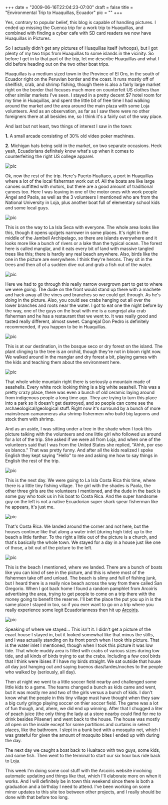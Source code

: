 
+++
date = "2009-06-16T22:04:23-07:00"
draft = false
title = "Environmental Trip to Huaquillas, Ecuador"
pic = ""
+++

<p>
    Yes, contrary to popular belief, this blog is capable of handling pictures.  I ended up missing the Cuenca trip for a work trip
    to Huaquillas, and combined with finding a cyber cafe with SD card readers we now have Huaquillas in Pictures. 
    </p>
    <p>
    So I actually didn't get any pictures of Huaquillas itself (whoops), but I got plenty of my two trips from Huaquillas to
    some islands in the vicinity.  So before I get in to that part of the trip, let me describe Huaquillas and what I did before
    heading out on the two other boat trips.
    </p>    
    <p>
    Huaquillas is a medium sized town in the Province of El Oro, in the south of Ecuador right on the Peruvian border and the coast.
    It runs mostly off of shellfish, crab, and shrimp fishing, though there is also a fairly large market right on the border that
    focuses much more on counterfeit US clothes than other similar markets I've seen.  I stayed in a pretty decent $7 hotel room
    for my time in Huaquillas, and spent the little bit of free time I had walking around the market and the area around the main
    plaza with some Loja volunteers.  And as an observation, as far as I saw there were no other foreigners there at all besides
    me, so I think it's a fairly out of the way place.
    </p>
    <p>
    And last but not least, two things of interest I saw in the town:    
    </p>
    <p>
    <b>1.</b> A small arcade consisting of 30% old video poker machines.    
    </p>
    <p>
    <b>2.</b> Michigan hats being sold in the market, on two separate occasions.  Heck yeah, Ecuadorians definitely know what's up
    when it comes to counterfeiting the right US college apparel.    
    </p>
    <img src = "http://www.justinmccandless.com/uploads/images/CIMG0469.jpg" alt = "pic">
    <p>
    Ok, now the rest of the trip.  Here's Puerto Hualtaco, a port in Huaquillas where a lot of the local fisherman work out of.  
    All the boats are like large canoes outfitted with motors, but there are a good 
    amount of traditional canoes too.  Here I was leaving in one of the motor ones with work people &Aacute;ngel and Paola, as well as the 
    3 volunteers I mentioned who are from the National University in Loja, plus another boat full of elementary school kids and 
    some local guys.
    </p>
    <img src = "http://www.justinmccandless.com/uploads/images/CIMG0490.jpg" alt = "pic">
    <p>
    This is on the way to La Isla Seca with everyone.  The whole area looks like this, though it opens up/gets narrower in some places.  
    It's right in the middle of the Jambel&iacute; Archipelago, so there are islands everywhere and it looks more like a bunch of rivers or 
    a lake than the typical ocean.  The forest here is called manglar, and it eats every bit of land with massive tangled trees like 
    this; there is hardly any real beach anywhere.  Also, birds like the one in the picture are everywhere.  I think they're herons.  
    They sit in the trees and then all of a sudden dive out and grab a fish out of the water.
    </p>
    <img src = "http://www.justinmccandless.com/uploads/images/CIMG0499.jpg" alt = "pic">
    <p>
    Here we had to go through this really narrow overgrown part to get to where we were going.  The dude on the front would stand up 
    there with a machete and hack away all the vines and branches so we could get through.  As he's doing in the picture.  Also, you 
    could see crabs hanging out all over the lower branches and roots near the water.  I got to eat one the night before by the way, 
    one of the guys on the boat with me is a cangrejal aka crab fisherman and he has a restaurant that we went to.  It was 
    really good and tasted really different, almost sweet.  Cangrejal Don Pedro is definitely recommended, if you happen to be in 
    Huaquillas.
    </p>
    <img src = "http://www.justinmccandless.com/uploads/images/CIMG0537.jpg" alt = "pic">
    <p>
    This is at our destination, in the bosque seco or dry forest on the island.  The plant clinging to the tree is an orchid, though 
    they're not in bloom right now.  We walked around in the manglar and dry forest a bit, playing games with the kids and teaching
    them about the environment here.
    </p>
    <img src = "http://www.justinmccandless.com/uploads/images/CIMG0549.jpg" alt = "pic">
    <p>
    That whole white mountain right there is seriously a mountain made of seashells.  Every white rock looking thing is a big white 
    seashell.  This was a pretty crazy place, there was even a bunch of old ceramic laying around from indigenous people a long time 
    ago.  They are trying to turn this place into a park so it doesn't get destroyed, and so people can come see the 
    archaeological/geological stuff.  Right now it's surround by a bunch of more mainstream camaroneras aka shrimp fishermen who build 
    big lagoons and stock them with shrimp.
    </p>
    <p>
    And as an aside, I was sitting under a tree in the shade when I took this picture talking with the volunteers and one little girl
    who followed us around for a lot of the trip.  She asked if we were all from Loja, and when one of the volunteers said that I was
    from the United States she replied, "Ahhh, por eso es blanco."  That was pretty funny.  And after all the kids realized I spoke English
    they kept saying "Hello" to me and asking me how to say things in English the rest of the trip.
    </p>
    <img src = "http://www.justinmccandless.com/uploads/images/CIMG0562.jpg" alt = "pic">
    <p>
    This is the next day.  We were going to La Isla Costa Rica this time, where there is a little tiny fishing village.  The girl with 
    the shades is Paola, the other three girls are the volunteers I mentioned, and the dude in the back is some guy who took us in his 
    boat to Costa Rica.  And the super handsome guy on the left is not a native Ecuadorian super shark spear fisherman like he 
    appears, it's just me.
    </p>
    <img src = "http://www.justinmccandless.com/uploads/images/CIMG0572.jpg" alt = "pic">
    <p>
    That's Costa Rica.  We landed around the corner and not here, but the houses continue like that along a water inlet (during high 
    tide) up to the beach a little farther.  To the right a little out of the picture is a church, and that's basically the whole town.  
    We stayed for a day in a house just like one of those, a bit out of the picture to the left.
    </p>
    <img src = "http://www.justinmccandless.com/uploads/images/CIMG0585.jpg" alt = "pic">
    <p>
    This is the beach I mentioned, where we landed.  There are a bunch of boats like you can kind of see in the picture, and this is 
    where most of the fishermen take off and unload.  The beach is slimy and full of fishing junk, but I heard there is a really nice 
    beach across the way from there called San Gregorio.  When I got back home I found a random pamphlet from Arcoiris advertising the 
    area, trying to get people to come on a trip there with the money going to benefit the reserve.  I'll bet the place the put 
    you up in is the same place I stayed in too, so if you ever want to go on a trip where you really experience some legit 
    Ecuadorianness then hit up 
    <a href = "http://www.arcoiris.org.ec">Arcoiris</a>.
    </p>
    <img src = "http://www.justinmccandless.com/uploads/images/CIMG0602.jpg" alt = "pic">
    <p>
    Speaking of where we stayed... This isn't it.  I didn't get a picture of the exact house I stayed in, but it looked somewhat like that 
    minus the stilts, and I was actually standing on its front porch when I took this picture.  That is the water inlet I mentioned, 
    though when I took this picture it was low tide.  That whole muddy area is filled with crabs of various sizes during low tide, and 
    all kinds of birds trying to eat the crabs.  Including a few cool birds that I think were ibises if I have my birds straight.  We 
    sat outside that house all day just hanging out and saying buenos dias/tardes/noches to the people who walked by (seriously, all day).
    </p>    
    <p>
    Then at night we went to a little soccer field nearby and challenged some little kids to a game.  The teams changed a bunch as kids
    came and went, but it was mostly me and two of the girls versus a bunch of kids.  I don't know what the people in this tiny village must
    have thought when they saw a big curly gringo playing soccer on thier soccer field.  The game was a lot of fun though, and, ahem,
    we did end up winning.  After that I chugged a liter of peach juice (the only thing the lady at a store nearby could find for me to 
    drink besides Pilsener) and went back to the house.  The house was mostly all open on the inside except for some partitions and
    curtains in select places, like the bathroom.  I slept in a bunk bed with a mosquito net, which I was grateful for given the amount
    of mosquito bites I ended up with during the day.
    </p>
    <p>
    The next day we caught a boat back to Hualtaco with two guys, some kids, and some fish.  Then went to the terminal to start our 
    six hour bus ride back to Loja.    
    </p>
    <p>
    This week I'm doing some cool stuff with the Arcoiris website involving automatic updating and things like that, which I'll
    elaborate more on when it works.  And I will definitely be in town this weekend since there is both a graduation and a birthday I need
    to attend.  I've been working on some minor updates to this site too between other projects, and I really should be done with that
    before too long.
    </p>